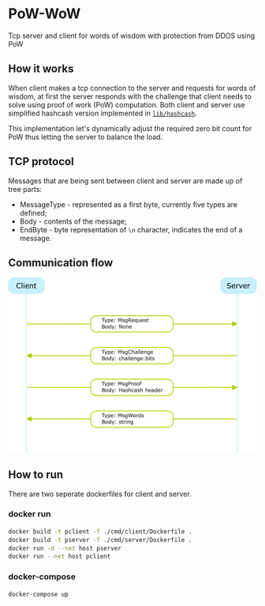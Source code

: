 # PoW-WoW
Tcp server and client for words of wisdom with protection from DDOS using PoW

## How it works
When client makes a tcp connection to the server and requests for words of wisdom, at first the server responds with the challenge that client needs to solve using proof of work (PoW) computation. Both client and server use simplified hashcash version implemented in [`lib/hashcash`](lib/hashcash/hashcash.go).

This implementation let's dynamically adjust the required zero bit count for PoW thus letting the server to balance the load.

## TCP protocol
Messages that are being sent between client and server are made up of tree parts:
* MessageType - represented as a first byte, currently five types are defined;
* Body - contents of the message;
* EndByte - byte representation of `\n` character, indicates the end of a message.

## Communication flow
<img src="assets/flow.png" width="512"/>

## How to run
There are two seperate dockerfiles for client and server.

### docker run
```bash
docker build -t pclient -f ./cmd/client/Dockerfile .
docker build -t pserver -f ./cmd/server/Dockerfile .
docker run -d --net host pserver
docker run --net host pclient
```

### docker-compose
```bash
docker-compose up
```
